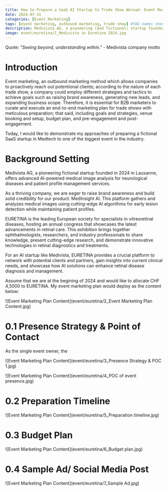 ```yaml
---
title: How to Prepare a SaaS AI Startup to Trade Show Abroad- Event Marketing Plan Demonstration for a Fictional AI Medtech Startup Based in Switzerland
date: 2024-07-31
categories: [Event Marketing]
tags: [event marketing, outbound marketing, trade show] #TAG names should always be lowercase
description: Medivista AG, a pioneering (and fictional) startup founded in 2024 in Lausanne, specializes in cutting-edge AI-powered medical image analysis and patient profile management services. As a B2B Event Manager, I’ll showcase my strategies at Euretina 2024 to amplify our presence in the ophthalmology sector, detailing our meticulous event marketing management plan to ensure a powerful impact.
image: event/euretina/1_Medivista in Euretina 2024.jpg
---
```


Quote: *"Seeing beyond, understanding within."* - Medivista company motto

# Introduction

Event marketing, an outbound marketing method which allows companies to proactively reach out potentional clients; according to the nature of each trade show, a company could employ different strategies and tactics to achieve goals such as raising brand awareness, generating new leads, and expanding business scope. Therefore, it is essential for B2B marketers to curate and execute an end-to-end marketing plan for trade shows with meticulous preparation; that said, including goals and strategies, venue booking and setup, budget plan, and pre-engagement and post-engagement.

Today, I would like to demonstrate my approaches of preparing a fictional SaaS startup in Medtech to one of the biggest event in the industry.

# Background Setting

Medivista AG, a pioneering fictional startup founded in 2024 in Lausanne, offers advanced AI-powered medical image analysis for neurological diseases and patient profile management services.

As a thriving company, we are eager to raise brand awareness and build solid credibility for our product: MedInsight AI. This platform gathers and analyzes medical images using cutting-edge AI algorithms for early lesion detection while maintaining patient profiles.

EURETINA is the leading European society for specialists in vitreoretinal diseases, hosting an annual congress that showcases the latest advancements in retinal care. This exhibition brings together ophthalmologists, researchers, and industry professionals to share knowledge, present cutting-edge research, and demonstrate innovative technologies in retinal diagnostics and treatments. 

For an AI startup like Medivista, EURETINA provides a crucial platform to network with potential clients and partners, gain insights into current clinical needs, and showcase how AI solutions can enhance retinal disease diagnosis and management.

Assume that we are at the begining of 2024 and would like to allocate CHF 4,5000 to EURETINA. My event marketing plan would deploy as the content below:

![Event Marketing Plan Content](event/euretina/2_Event Marketing Plan Content.jpg)

# 0.1 Presence Strategy & Point of Contact
As the single event owner, the 

![Event Marketing Plan Content](event/euretina/3_Presence Strategy & POC 1.jpg)

![Event Marketing Plan Content](event/euretina/4_POC of event presence.jpg)

# 0.2 Preparation Timeline

![Event Marketing Plan Content](event/euretina/5_Preparation timeline.jpg)

# 0.3 Budget Plan

![Event Marketing Plan Content](event/euretina/6_Budget plan.jpg)

# 0.4 Sample Ad/ Social Media Post

![Event Marketing Plan Content](event/euretina/7_Sample Ad.jpg)
